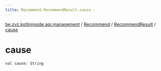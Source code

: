 ```yaml
---
title: Recommend.RecommendResult.cause - 
---
```


[be.zvz.kotlininside.api.management](../../index.html) / [Recommend](../index.html) / [RecommendResult](index.html) / [cause](./cause.html)

# cause

`val cause: String`